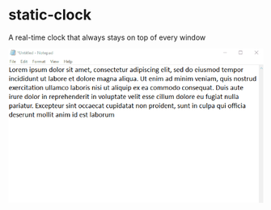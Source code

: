 # static-clock
A real-time clock that always stays on top of every window

![Static Clock Demo](demo.gif)
